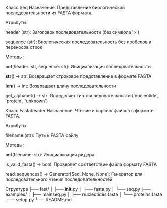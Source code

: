 Класс Seq
Назначение: Представление биологической последовательности из FASTA формата.

Атрибуты:

header (str): Заголовок последовательности (без символа '>')

sequence (str): Биологическая последовательность без пробелов и переносов строк

Методы:

__init__(header: str, sequence: str): Инициализация последовательности

__str__() -> str: Возвращает строковое представление в формате FASTA

__len__() -> int: Возвращает длину последовательности

get_alphabet() -> str: Определяет тип последовательности ('nucleotide', 'protein', 'unknown')

Класс FastaReader
Назначение: Чтение и парсинг файлов в формате FASTA.

Атрибуты:

filename (str): Путь к FASTA файлу

Методы:

__init__(filename: str): Инициализация ридера

is_valid_fasta() -> bool: Проверяет соответствие файла формату FASTA

read_sequences() -> Generator[Seq, None, None]: Генератор для последовательного чтения последовательностей

Структура
├── fast/
│   ├── __init__.py
│   ├── fasta.py
│   └── seq.py
├── examples/
│   ├── mainseq.py
│   ├── nucleotides.fasta
│   └── proteins.fasta
├── setup.py
└── README.md


